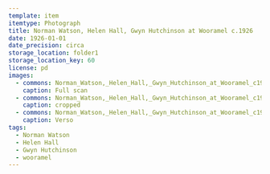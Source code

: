 ```yaml
---
template: item
itemtype: Photograph
title: Norman Watson, Helen Hall, Gwyn Hutchinson at Wooramel c.1926
date: 1926-01-01
date_precision: circa
storage_location: folder1
storage_location_key: 60
license: pd
images:
  - commons: Norman_Watson,_Helen_Hall,_Gwyn_Hutchinson_at_Wooramel_c1926.png
    caption: Full scan
  - commons: Norman_Watson,_Helen_Hall,_Gwyn_Hutchinson_at_Wooramel_c1926_(cropped).png
    caption: cropped
  - commons: Norman_Watson,_Helen_Hall,_Gwyn_Hutchinson_at_Wooramel_c1926_(back).png
    caption: Verso
tags:
  - Norman Watson
  - Helen Hall
  - Gwyn Hutchinson
  - wooramel
---
```

